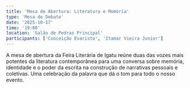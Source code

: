 ```yaml
---
title: 'Mesa de Abertura: Literatura e Memória'
type: 'Mesa de Debate'
date: '2025-10-17'
time: '19:00'
location: 'Salão de Pedras Principal'
participants: ['Conceição Evaristo', 'Itamar Vieira Junior']
---
```


A mesa de abertura da Feira Literária de Igatu reúne duas das vozes mais potentes da literatura contemporânea para uma conversa sobre memória, identidade e o poder da escrita na construção de narrativas pessoais e coletivas. Uma celebração da palavra que dá o tom para todo o nosso evento.